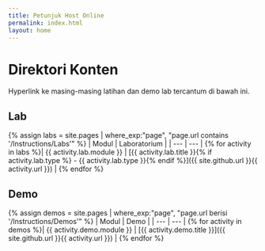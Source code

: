 ```yaml
---
title: Petunjuk Host Online
permalink: index.html
layout: home
---
```


# Direktori Konten

Hyperlink ke masing-masing latihan dan demo lab tercantum di bawah ini.

## Lab

{% assign labs = site.pages | where_exp:"page", "page.url contains '/Instructions/Labs'" %}
| Modul | Laboratorium |
| --- | --- | 
{% for activity in labs  %}| {{ activity.lab.module }} | [{{ activity.lab.title }}{% if activity.lab.type %} - {{ activity.lab.type }}{% endif %}]({{ site.github.url }}{{ activity.url }}) |
{% endfor %}

## Demo

{% assign demos = site.pages | where_exp:"page", "page.url berisi '/Instructions/Demos'" %}
| Modul | Demo |
| --- | --- | 
{% for activity in demos  %}| {{ activity.demo.module }} | [{{ activity.demo.title }}]({{ site.github.url }}{{ activity.url }}) |
{% endfor %}
